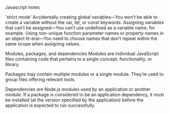 Javascript notes

'strict mode'
Accidentally creating global variables—You won’t be able to create a variable without the var, let, or const keywords.
Assigning variables that can’t be assigned—You can’t use undefined as a variable name, for example.
Using non-unique function parameter names or property names in an object lit-eral—You need to choose names that don’t repeat within the same scope when assigning values.


Modules, packages, and dependencies
Modules are individual JavaScript files containing code that pertains to a single concept, functionality, or library.

Packages may contain multiple modules or a single module. They’re used to group files offering relevant tools.

Dependencies are Node.js modules used by an application or another module. If a package is considered to be an application dependency, it must be installed (at the version specified by the application) before the application is expected to run successfully.

